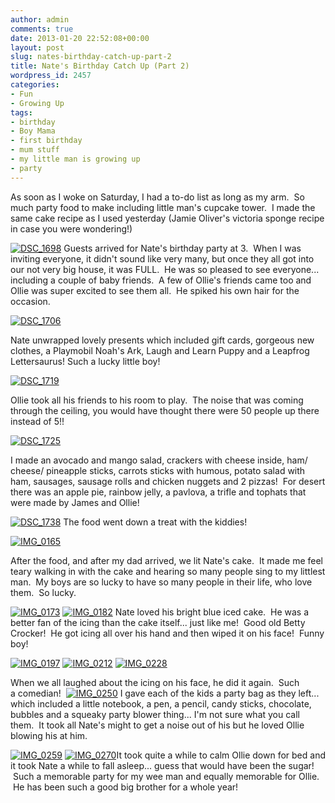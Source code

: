 ```yaml
---
author: admin
comments: true
date: 2013-01-20 22:52:08+00:00
layout: post
slug: nates-birthday-catch-up-part-2
title: Nate's Birthday Catch Up (Part 2)
wordpress_id: 2457
categories:
- Fun
- Growing Up
tags:
- birthday
- Boy Mama
- first birthday
- mum stuff
- my little man is growing up
- party
---
```


As soon as I woke on Saturday, I had a to-do list as long as my arm.  So much party food to make including little man's cupcake tower.  I made the same cake recipe as I used yesterday (Jamie Oliver's victoria sponge recipe in case you were wondering!)

[![DSC_1698](http://www.outmumbered.com/wp-content/uploads/2013/01/DSC_1698-682x1024.jpg)](http://www.outmumbered.com/2013/01/20/nates-birthday-catch-up-part-2/dsc_1698/) Guests arrived for Nate's birthday party at 3.  When I was inviting everyone, it didn't sound like very many, but once they all got into our not very big house, it was FULL.  He was so pleased to see everyone... including a couple of baby friends.  A few of Ollie's friends came too and Ollie was super excited to see them all.  He spiked his own hair for the occasion.

[![DSC_1706](http://www.outmumbered.com/wp-content/uploads/2013/01/DSC_1706-e1358720996774-682x1024.jpg)](http://www.outmumbered.com/2013/01/20/nates-birthday-catch-up-part-2/dsc_1706/)

Nate unwrapped lovely presents which included gift cards, gorgeous new clothes, a Playmobil Noah's Ark, Laugh and Learn Puppy and a Leapfrog Lettersaurus! Such a lucky little boy!

[![DSC_1719](http://www.outmumbered.com/wp-content/uploads/2013/01/DSC_1719-682x1024.jpg)](http://www.outmumbered.com/2013/01/20/nates-birthday-catch-up-part-2/dsc_1719/)

Ollie took all his friends to his room to play.  The noise that was coming through the ceiling, you would have thought there were 50 people up there instead of 5!!

[![DSC_1725](http://www.outmumbered.com/wp-content/uploads/2013/01/DSC_1725-1024x682.jpg)](http://www.outmumbered.com/2013/01/20/nates-birthday-catch-up-part-2/dsc_1725/)

I made an avocado and mango salad, crackers with cheese inside, ham/ cheese/ pineapple sticks, carrots sticks with humous, potato salad with ham, sausages, sausage rolls and chicken nuggets and 2 pizzas!  For desert there was an apple pie, rainbow jelly, a pavlova, a trifle and tophats that were made by James and Ollie!

[![DSC_1738](http://www.outmumbered.com/wp-content/uploads/2013/01/DSC_1738-1024x682.jpg)](http://www.outmumbered.com/2013/01/20/nates-birthday-catch-up-part-2/dsc_1738/) The food went down a treat with the kiddies!

[![IMG_0165](http://www.outmumbered.com/wp-content/uploads/2013/01/IMG_0165-1024x682.jpg)](http://www.outmumbered.com/2013/01/20/nates-birthday-catch-up-part-2/img_0165/)

After the food, and after my dad arrived, we lit Nate's cake.  It made me feel teary walking in with the cake and hearing so many people sing to my littlest man.  My boys are so lucky to have so many people in their life, who love them.  So lucky.

[![IMG_0173](http://www.outmumbered.com/wp-content/uploads/2013/01/IMG_0173-1024x682.jpg)](http://www.outmumbered.com/2013/01/20/nates-birthday-catch-up-part-2/img_0173/) [![IMG_0182](http://www.outmumbered.com/wp-content/uploads/2013/01/IMG_0182-682x1024.jpg)](http://www.outmumbered.com/2013/01/20/nates-birthday-catch-up-part-2/img_0182/) Nate loved his bright blue iced cake.  He was a better fan of the icing than the cake itself... just like me!  Good old Betty Crocker!  He got icing all over his hand and then wiped it on his face!  Funny boy!

[![IMG_0197](http://www.outmumbered.com/wp-content/uploads/2013/01/IMG_0197-1024x682.jpg)](http://www.outmumbered.com/2013/01/20/nates-birthday-catch-up-part-2/img_0197/) [![IMG_0212](http://www.outmumbered.com/wp-content/uploads/2013/01/IMG_0212-1024x682.jpg)](http://www.outmumbered.com/2013/01/20/nates-birthday-catch-up-part-2/img_0212/) [![IMG_0228](http://www.outmumbered.com/wp-content/uploads/2013/01/IMG_0228-1024x682.jpg)](http://www.outmumbered.com/2013/01/20/nates-birthday-catch-up-part-2/img_0228/)

When we all laughed about the icing on his face, he did it again.  Such a comedian!  [![IMG_0250](http://www.outmumbered.com/wp-content/uploads/2013/01/IMG_0250-1024x682.jpg)](http://www.outmumbered.com/2013/01/20/nates-birthday-catch-up-part-2/img_0250/) I gave each of the kids a party bag as they left... which included a little notebook, a pen, a pencil, candy sticks, chocolate, bubbles and a squeaky party blower thing... I'm not sure what you call them.  It took all Nate's might to get a noise out of his but he loved Ollie blowing his at him.

[![IMG_0259](http://www.outmumbered.com/wp-content/uploads/2013/01/IMG_0259-1024x682.jpg)](http://www.outmumbered.com/2013/01/20/nates-birthday-catch-up-part-2/img_0259/) [![IMG_0270](http://www.outmumbered.com/wp-content/uploads/2013/01/IMG_0270-1024x682.jpg)](http://www.outmumbered.com/2013/01/20/nates-birthday-catch-up-part-2/img_0270/)It took quite a while to calm Ollie down for bed and it took Nate a while to fall asleep... guess that would have been the sugar!  Such a memorable party for my wee man and equally memorable for Ollie.  He has been such a good big brother for a whole year!


